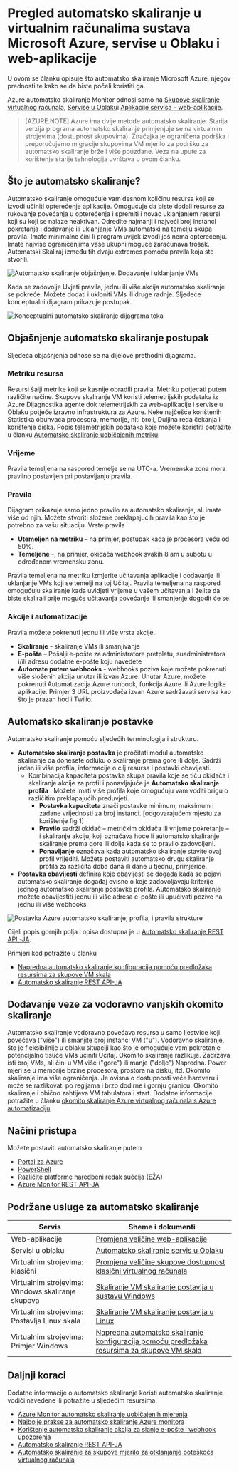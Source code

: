 <properties
    pageTitle="Pregled automatsko skaliranje u virtualnim računalima sustava Microsoft Azure, servise u Oblaku i web-aplikacije | Microsoft Azure"
    description="Pregled automatsko skaliranje u Microsoft Azure. Odnosi se na virtualnim računalima, servise u Oblaku i web-aplikacije."
    authors="rboucher"
    manager="carolz"
    editor=""
    services="monitoring-and-diagnostics"
    documentationCenter="monitoring-and-diagnostics"/>

<tags
    ms.service="monitoring-and-diagnostics"
    ms.workload="na"
    ms.tgt_pltfrm="na"
    ms.devlang="na"
    ms.topic="article"
    ms.date="09/06/2016"
    ms.author="robb"/>

# <a name="overview-of-autoscale-in-microsoft-azure-virtual-machines-cloud-services-and-web-apps"></a>Pregled automatsko skaliranje u virtualnim računalima sustava Microsoft Azure, servise u Oblaku i web-aplikacije

U ovom se članku opisuje što automatsko skaliranje Microsoft Azure, njegov prednosti te kako se da biste počeli koristiti ga.  

Azure automatsko skaliranje Monitor odnosi samo na [Skupove skaliranje virtualnog računala](https://azure.microsoft.com/services/virtual-machine-scale-sets/), [Servise u Oblaku](https://azure.microsoft.com/services/cloud-services/)i [Aplikacije servisa – web-aplikacije](https://azure.microsoft.com/services/app-service/web/).

>[AZURE.NOTE] Azure ima dvije metode automatsko skaliranje. Starija verzija programa automatsko skaliranje primjenjuje se na virtualnim strojevima (dostupnost skupovima). Značajka je ograničena podrška i preporučujemo migracije skupovima VM mjerilo za podršku za automatsko skaliranje brže i više pouzdane. Veza na upute za korištenje starije tehnologija uvrštava u ovom članku.  


## <a name="what-is-autoscale"></a>Što je automatsko skaliranje?

Automatsko skaliranje omogućuje vam desnom količinu resursa koji se izvodi učiniti opterećenje aplikacije. Omogućuje da biste dodali resurse za rukovanje povećanja u opterećenja i spremiti i novac uklanjanjem resursi koji su koji se nalaze neaktivan. Odredite najmanji i najveći broj instanci pokretanja i dodavanje ili uklanjanje VMs automatski na temelju skupa pravila. Imate minimalne čini li program uvijek izvodi još nema opterećenju. Imate najviše ograničenjima vaše ukupni moguće zaračunava trošak. Automatski Skaliraj između tih dvaju extremes pomoću pravila koja ste stvorili.

 ![Automatsko skaliranje objašnjenje. Dodavanje i uklanjanje VMs](./media/monitoring-autoscale-overview/AutoscaleConcept.png)

Kada se zadovolje Uvjeti pravila, jednu ili više akcija automatsko skaliranje se pokreće. Možete dodati i ukloniti VMs ili druge radnje. Sljedeće konceptualni dijagram prikazuje postupak.  

 ![Konceptualni automatsko skaliranje dijagrama toka](./media/monitoring-autoscale-overview/AutoscaleOverview3.png)


## <a name="autoscale-process-explained"></a>Objašnjenje automatsko skaliranje postupak
Sljedeća objašnjenja odnose se na dijelove prethodni dijagrama.   

### <a name="resource-metrics"></a>Metriku resursa
Resursi šalji metrike koji se kasnije obradili pravila. Metriku potjecati putem različite načine.
Skupove skaliranje VM koristi telemetrijskih podataka iz Azure Dijagnostika agente dok telemetrijskih za web-aplikacije i servise u Oblaku potječe izravno infrastruktura za Azure. Neke najčešće korištenih Statistika obuhvaća procesora, memorije, niti broji, Duljina reda čekanja i korištenje diska. Popis telemetrijskih podataka koje možete koristiti potražite u članku [Automatsko skaliranje uobičajenih metriku](insights-autoscale-common-metrics.md).

### <a name="time"></a>Vrijeme
Pravila temeljena na raspored temelje se na UTC-a. Vremenska zona mora pravilno postavljen pri postavljanju pravila.  

### <a name="rules"></a>Pravila
Dijagram prikazuje samo jedno pravilo za automatsko skaliranje, ali imate više od njih. Možete stvoriti složene preklapajućih pravila kao što je potrebno za vašu situaciju.  Vrste pravila  

 - **Utemeljen na metriku** – na primjer, postupak kada je procesora veću od 50%.
 - **Temeljene** -, na primjer, okidača webhook svakih 8 am u subotu u određenom vremensku zonu.

Pravila temeljena na metriku Izmjerite učitavanja aplikacije i dodavanje ili uklanjanje VMs koji se temelji na toj Učitaj. Pravila temeljena na raspored omogućuju skaliranje kada uvidjeti vrijeme u vašem učitavanja i želite da biste skalirali prije moguće učitavanja povećanje ili smanjenje dogodit će se.  


### <a name="actions-and-automation"></a>Akcije i automatizacije

Pravila možete pokrenuti jednu ili više vrsta akcije.

- **Skaliranje** - skaliranje VMs ili smanjivanje
- **E-pošta** – Pošalji e-pošte za administratore pretplatu, suadministratora i/ili adresu dodatne e-pošte koju navedete
- **Automate putem webhooks** - webhooks poziva koje možete pokrenuti više složenih akcija unutar ili izvan Azure. Unutar Azure, možete pokrenuti Automatizacija Azure runbook, funkcija Azure ili Azure logike aplikacije. Primjer 3 URL proizvođača izvan Azure sadržavati servisa kao što je prazan hod i Twilio.


## <a name="autoscale-settings"></a>Automatsko skaliranje postavke
Automatsko skaliranje pomoću sljedećih terminologija i strukturu.

- **Automatsko skaliranje postavka** je pročitati modul automatsko skaliranje da donesete odluku o skaliranje prema gore ili dolje. Sadrži jedan ili više profila, informacije o cilj resursa i postavki obavijesti.
    - Kombinacija kapaciteta postavka skupa pravila koje se tiču okidača i skaliranje akcije za profil i ponavljajuće je **Automatsko skaliranje profila** . Možete imati više profila koje omogućuju vam voditi brigu o različitim preklapajućih preduvjeti.
        - **Postavka kapaciteta** znači postavke minimum, maksimum i zadane vrijednosti za broj instanci. [odgovarajućem mjestu za korištenje fig 1]
        - **Pravilo** sadrži okidač – metričkim okidača ili vrijeme pokretanje – i skaliranje akciju, koji označava hoće li automatsko skaliranje skaliranje prema gore ili dolje kada se to pravilo zadovoljeni.
        - **Ponavljanje** označava kada automatsko skaliranje stavite ovaj profil vrijediti. Možete postaviti automatsko drugu skaliranje profila za različita doba dana ili dane u tjednu, primjerice.
- **Postavka obavijesti** definira koje obavijesti se događa kada se pojavi automatsko skaliranje događaj ovisno o koje zadovoljavaju kriterije jednog automatsko skaliranje postavke profila. Automatsko skaliranje možete obavijestiti jednu ili više adresa e-pošte ili upućivati pozive na jednu ili više webhooks.

![Postavka Azure automatsko skaliranje, profila, i pravila strukture](./media/monitoring-autoscale-overview/AzureResourceManagerRuleStructure3.png)

Cijeli popis gornjih polja i opisa dostupna je u [Automatsko skaliranje REST API -JA](https://msdn.microsoft.com/library/dn931928.aspx).

Primjeri kod potražite u članku

* [Napredna automatsko skaliranje konfiguracija pomoću predložaka resursima za skupove VM skala](insights-advanced-autoscale-virtual-machine-scale-sets.md)  
* [Automatsko skaliranje REST API-JA](https://msdn.microsoft.com/library/dn931953.aspx)



## <a name="horizontal-vs-vertical-scaling"></a>Dodavanje veze za vodoravno vanjskih okomito skaliranje

Automatsko skaliranje vodoravno povećava resursa u samo ljestvice koji povećava ("više") ili smanjite broj instanci VM ("u").  Vodoravno skaliranje, što je fleksibilnije u oblaku situaciji kao što je omogućuje vam pokretanje potencijalno tisuće VMs učiniti Učitaj. Okomito skaliranje razlikuje. Zadržava isti broj VMs, ali čini u VM više ("gore") ili manje ("dolje") Napredna. Power mjeri se u memorije brzine procesora, prostora na disku, itd.  Okomito skaliranje ima više ograničenja. Je ovisna o dostupnosti veće hardveru i može se razlikovati po regijama i brzo dodirne i gornju granicu. Okomito skaliranje i obično zahtijeva VM tabulatora i start. Dodatne informacije potražite u članku [okomito skaliranje Azure virtualnog računala s Azure automatizaciju](../virtual-machines/virtual-machines-linux-vertical-scaling-automation.md).


## <a name="methods-of-access"></a>Načini pristupa
Možete postaviti automatsko skaliranje putem

- [Portal za Azure](insights-how-to-scale.md)
- [PowerShell](insights-powershell-samples.md#create-and-manage-autoscale-settings)
- [Različite platforme naredbeni redak sučelja (EŽA)](insights-cli-samples.md#autoscale )
- [Azure Monitor REST API-JA](https://msdn.microsoft.com/library/azure/dn931953.aspx )

## <a name="supported-services-for-autoscale"></a>Podržane usluge za automatsko skaliranje


| Servis                              | Sheme i dokumenti                                       |
|--------------------------------------|-----------------------------------------------------|
| Web-aplikacije                             | [Promjena veličine web-aplikacije](insights-how-to-scale.md)              |
| Servisi u oblaku                       | [Automatsko skaliranje servis u Oblaku](../cloud-services/cloud-services-how-to-scale.md) |
| Virtualnim strojevima: klasični           | [Promjena veličine skupove dostupnost klasični virtualnog računala](https://blogs.msdn.microsoft.com/kaevans/2015/02/20/autoscaling-azurevirtual-machines/) |
| Virtualnim strojevima: Windows skaliranje skupova| [Skaliranje VM skaliranje postavlja u sustavu Windows](../virtual-machine-scale-sets/virtual-machine-scale-sets-windows-autoscale.md)  |
| Virtualnim strojevima: Postavlja Linux skala  | [Skaliranje VM skaliranje postavlja u Linux](../virtual-machine-scale-sets/virtual-machine-scale-sets-linux-autoscale.md) |
| Virtualnim strojevima: Primjer Windows   | [Napredna automatsko skaliranje konfiguracija pomoću predložaka resursima za skupove VM skala](insights-advanced-autoscale-virtual-machine-scale-sets.md) |

## <a name="next-steps"></a>Daljnji koraci

Dodatne informacije o automatsko skaliranje koristi automatsko skaliranje vodiči navedene ili potražite u sljedećim resursima:

- [Azure Monitor automatsko skaliranje uobičajenih mjerenja](insights-autoscale-common-metrics.md)
- [Najbolje prakse za automatsko skaliranje Azure monitora](insights-autoscale-best-practices.md)
- [Korištenje automatsko skaliranje akcija za slanje e-pošte i webhook upozorenja](insights-autoscale-to-webhook-email.md)
- [Automatsko skaliranje REST API-JA](https://msdn.microsoft.com/library/dn931953.aspx)
- [Automatsko skaliranje za skupove mjerilo za otklanjanje poteškoća virtualnog računala](../virtual-machine-scale-sets/virtual-machine-scale-sets-troubleshoot.md)
